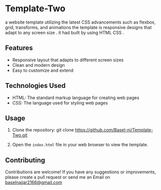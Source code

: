 # Template-Two
a website template utilizing the latest CSS advancements such as flexbox, grid, transforms, and animations the template is responsive designs that adapt to any screen size .
it had built by using HTML CSS .

## Features

- Responsive layout that adapts to different screen sizes
- Clean and modern design
- Easy to customize and extend

## Technologies Used

- HTML: The standard markup language for creating web pages
- CSS: The language used for styling web pages

## Usage

1. Clone the repository: 
  git clone https://github.com/Basel-nj/Template-Two.git

2. Open the `index.html` file in your web browser to view the template.

## Contributing

Contributions are welcome! If you have any suggestions or improvements, please create a pull request 
or send me an Email on baselnajjar2166@gmail.com
